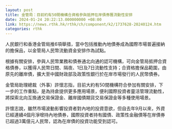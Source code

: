 ```yaml
---
layout: post
title: 金管局：目前約有50間機構合資格參與抵押在岸債券獲流動性安排
date: 2024-01-24 20:22:13.000000000 +08:00
link: https://news.rthk.hk/rthk/ch/component/k2/1737628-20240124.htm
categories: rthk
---
```


人民銀行和香港金管局推6項舉措，當中包括推動內地債券成為國際市場普遍接納的擔保品，以金管局人民幣流動資金安排作為試點。

根據有關安排，參與人民幣業務和債券通北向通的認可機構，可向金管局抵押合資格債券，以獲得人民幣日間、隔夜、1日及7日流動性支持；合資格擔保品範圍，由原先的離岸債，擴大至中國財政部及政策性銀行於在岸市場發行的人民幣債券。

金管局助理總裁（外事）許懷志指，目前大約有50間機構符合參加有關安排，下一步的工作重點，是為持倉提供更多應用場景，便利國際投資者靈活管理流動性，將探索北向互換通交易保證金、離岸國債期貨交易保證金等多種使用場景。

許懷志說，雖然市場波動影響投資者對內地的投資意欲，但自去年9月以來，外資已經連續4個月淨增持內地債券，國際投資者持有國債、政策性金融債等在岸債券已超過3萬億元人民幣，認為在岸債的投資功能受到認可。
